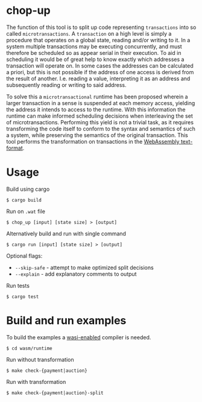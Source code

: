 # chop-up

The function of this tool is to split up code representing `transactions` into so called `microtransactions`.
A `transaction` on a high level is simply a procedure that operates on a global state, reading and/or writing to it.
In a system multiple transactions may be executing concurrently, and must therefore be scheduled so as appear serial in their execution.
To aid in scheduling it would be of great help to know exactly which addresses a transaction will operate on.
In some cases the addresses can be calculated a priori, but this is not possible if the address of one access is derived from the result of another. 
I.e. reading a value, interpreting it as an address and subsequently reading or writing to said address.

To solve this a `microtransactional` runtime has been proposed wherein a larger transaction in a sense is suspended at each memory access, 
yielding the address it intends to access to the runtime. 
With this information the runtime can make informed scheduling decisions when interleaving the set of microtransactions.
Performing this yield is not a trivial task, as it requires transforming the code itself to conform to the syntax and semantics of such a system, 
while preserving the semantics of the original transaction.
This tool performs the transformation on transactions in the [WebAssembly text-format](https://developer.mozilla.org/en-US/docs/WebAssembly/Understanding_the_text_format).

# Usage

Build using cargo
```shell
$ cargo build
```

Run on `.wat` file
```shell
$ chop_up [input] [state size] > [output]
```

Alternatively build and run with single command
```shell
$ cargo run [input] [state size] > [output]
```

Optional flags:
 - `--skip-safe` - attempt to make optimized split decisions
 - `--explain` - add explanatory comments to output

Run tests
```shell
$ cargo test
```

# Build and run examples

To build the examples a [wasi-enabled](https://github.com/WebAssembly/wasi-sdk) compiler is needed.

```shell
$ cd wasm/runtime
```

Run without transformation
```shell
$ make check-{payment|auction}
```

Run with transformation
```shell
$ make check-{payment|auction}-split
```
